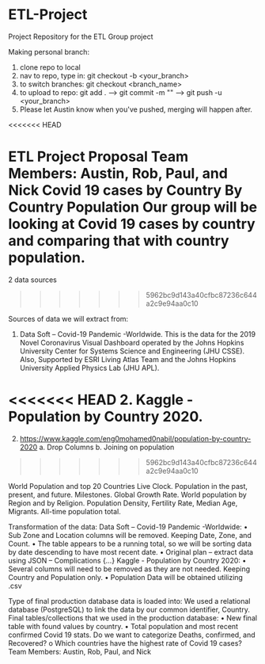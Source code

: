 # ETL-Project
Project Repository for the ETL Group project

Making personal branch:
1) clone repo to local
2) nav to repo, type in: git checkout -b <your_branch>
3) to switch branches: git checkout <branch_name> 
4) to upload to repo: git add .  -->  git commit -m "<a descriptive message>" --> git push -u <your_branch>
5) Please let Austin know when you've pushed, merging will happen after.

<<<<<<< HEAD

ETL Project Proposal
Team Members: Austin, Rob, Paul, and Nick
Covid 19 cases by Country By Country Population 
Our group will be looking at Covid 19 cases by country and comparing that with country population. 
=======
2 data sources
>>>>>>> 5962bc9d143a40cfbc87236c644a2c9e94aa0c10

Sources of data we will extract from: 
1.	Data Soft – Covid-19 Pandemic -Worldwide.
This is the data for the 2019 Novel Coronavirus Visual Dashboard operated by the Johns Hopkins University Center for Systems Science and Engineering (JHU CSSE). Also, Supported by ESRI Living Atlas Team and the Johns Hopkins University Applied Physics Lab (JHU APL).

<<<<<<< HEAD
2.	Kaggle - Population by Country 2020.
=======
2.	https://www.kaggle.com/eng0mohamed0nabil/population-by-country-2020
a.	Drop Columns
b.	Joining on population 
>>>>>>> 5962bc9d143a40cfbc87236c644a2c9e94aa0c10

World Population and top 20 Countries Live Clock. Population in the past, present, and future. Milestones. Global Growth Rate. World population by Region and by Religion. Population Density, Fertility Rate, Median Age, Migrants. All-time population total.

Transformation of the data:
Data Soft – Covid-19 Pandemic -Worldwide:
•	Sub Zone and Location columns will be removed. Keeping Date, Zone, and Count.
•	The table appears to be a running total, so we will be sorting data by date descending to have most recent date.
•	Original plan – extract data using JSON – Complications {…}
Kaggle - Population by Country 2020: 
•	Several columns will need to be removed as they are not needed. Keeping Country and Population only. 
•	Population Data will be obtained utilizing .csv

Type of final production database data is loaded into:
We used a relational database (PostgreSQL) to link the data by our common identifier, Country.
Final tables/collections that we used in the production database:
•	New final table with found values by country. 
•	Total population and most recent confirmed Covid 19 stats. Do we want to categorize Deaths, confirmed, and Recovered?
o	Which countries have the highest rate of Covid 19 cases? 
Team Members: Austin, Rob, Paul, and Nick

